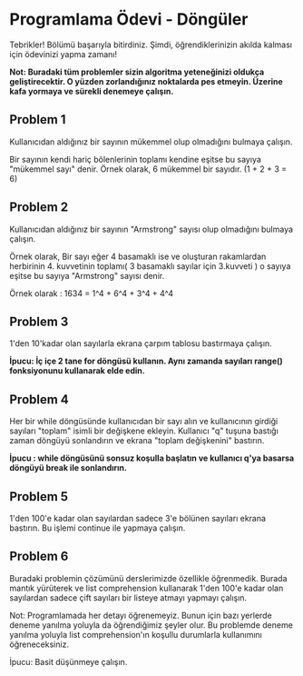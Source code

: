 # Programlama Ödevi - Döngüler

Tebrikler! Bölümü başarıyla bitirdiniz. Şimdi, öğrendiklerinizin akılda kalması için ödevinizi yapma zamanı!

**Not: Buradaki tüm problemler sizin algoritma yeteneğinizi oldukça geliştirecektir. O yüzden zorlandığınız noktalarda pes etmeyin. Üzerine kafa yormaya ve sürekli denemeye çalışın.**

## Problem 1

Kullanıcıdan aldığınız bir sayının mükemmel olup olmadığını bulmaya çalışın.

Bir sayının kendi hariç bölenlerinin toplamı kendine eşitse bu sayıya "mükemmel sayı" denir. Örnek olarak, 6 mükemmel bir sayıdır. (1 + 2 + 3 = 6)

## Problem 2

Kullanıcıdan aldığınız bir sayının "Armstrong" sayısı olup olmadığını bulmaya çalışın.

Örnek olarak, Bir sayı eğer 4 basamaklı ise ve oluşturan rakamlardan herbirinin 4. kuvvetinin toplamı( 3 basamaklı sayılar için 3.kuvveti ) o sayıya eşitse bu sayıya "Armstrong" sayısı denir.

Örnek olarak : 1634 = 1^4 + 6^4 + 3^4 + 4^4

## Problem 3

1'den 10'kadar olan sayılarla ekrana çarpım tablosu bastırmaya çalışın.

**İpucu: İç içe 2 tane for döngüsü kullanın. Aynı zamanda sayıları range() fonksiyonunu kullanarak elde edin.**

## Problem 4

Her bir while döngüsünde kullanıcıdan bir sayı alın ve kullanıcının girdiği sayıları "toplam" isimli bir değişkene ekleyin. Kullanıcı "q" tuşuna bastığı zaman döngüyü sonlandırın ve ekrana "toplam değişkenini" bastırın.

**İpucu : while döngüsünü sonsuz koşulla başlatın ve kullanıcı q'ya basarsa döngüyü break ile sonlandırın.**

## Problem 5

1'den 100'e kadar olan sayılardan sadece 3'e bölünen sayıları ekrana bastırın. Bu işlemi continue ile yapmaya çalışın.

## Problem 6

Buradaki problemin çözümünü derslerimizde özellikle öğrenmedik. Burada mantık yürüterek ve list comprehension kullanarak 1'den 100'e kadar olan sayılardan sadece çift sayıları bir listeye atmayı yapmayı çalışın.

Not: Programlamada her detayı öğrenemeyiz. Bunun için bazı yerlerde deneme yanılma yoluyla da öğrendiğimiz şeyler olur. Bu problemde deneme yanılma yoluyla list comprehension'ın koşullu durumlarla kullanımını öğreneceksiniz.

İpucu: Basit düşünmeye çalışın.
